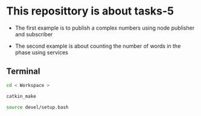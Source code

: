 # This reposittory is about tasks-5 

* The first example is to publish a complex numbers using node publisher and subscriber

* The second example is about counting the number of words in the phase using services 

## Terminal 

```bash
cd < Workspace >

catkin_make

source devel/setup.bash 
```
